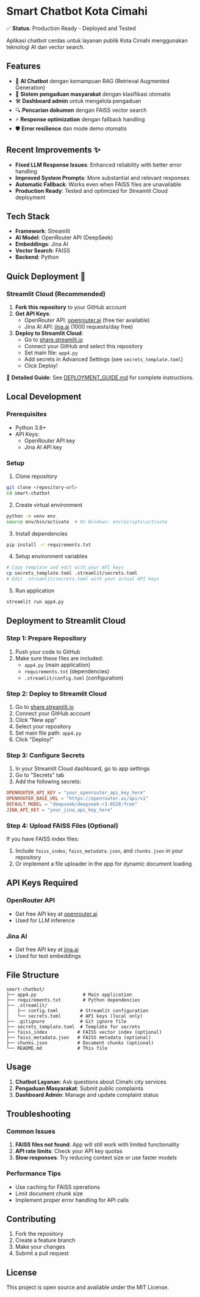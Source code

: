 # Smart Chatbot Kota Cimahi

✅ **Status**: Production Ready - Deployed and Tested

Aplikasi chatbot cerdas untuk layanan publik Kota Cimahi menggunakan teknologi AI dan vector search.

## Features
- 🤖 **AI Chatbot** dengan kemampuan RAG (Retrieval Augmented Generation)
- 📝 **Sistem pengaduan masyarakat** dengan klasifikasi otomatis
- 🛠️ **Dashboard admin** untuk mengelola pengaduan
- 🔍 **Pencarian dokumen** dengan FAISS vector search
- ⚡ **Response optimization** dengan fallback handling
- 🛡️ **Error resilience** dan mode demo otomatis

## Recent Improvements ✨
- **Fixed LLM Response Issues**: Enhanced reliability with better error handling
- **Improved System Prompts**: More substantial and relevant responses
- **Automatic Fallback**: Works even when FAISS files are unavailable
- **Production Ready**: Tested and optimized for Streamlit Cloud deployment

## Tech Stack
- **Framework**: Streamlit
- **AI Model**: OpenRouter API (DeepSeek)
- **Embeddings**: Jina AI
- **Vector Search**: FAISS
- **Backend**: Python

## Quick Deployment 🚀

### Streamlit Cloud (Recommended)
1. **Fork this repository** to your GitHub account
2. **Get API Keys**:
   - OpenRouter API: [openrouter.ai](https://openrouter.ai) (free tier available)
   - Jina AI API: [jina.ai](https://jina.ai) (1000 requests/day free)
3. **Deploy to Streamlit Cloud**:
   - Go to [share.streamlit.io](https://share.streamlit.io)
   - Connect your GitHub and select this repository
   - Set main file: `app4.py`
   - Add secrets in Advanced Settings (see `secrets_template.toml`)
   - Click Deploy!

📖 **Detailed Guide**: See [DEPLOYMENT_GUIDE.md](DEPLOYMENT_GUIDE.md) for complete instructions.

## Local Development

### Prerequisites
- Python 3.8+
- API Keys:
  - OpenRouter API key
  - Jina AI API key

### Setup
1. Clone repository
```bash
git clone <repository-url>
cd smart-chatbot
```

2. Create virtual environment
```bash
python -m venv env
source env/bin/activate  # On Windows: env\Scripts\activate
```

3. Install dependencies
```bash
pip install -r requirements.txt
```

4. Setup environment variables
```bash
# Copy template and edit with your API keys
cp secrets_template.toml .streamlit/secrets.toml
# Edit .streamlit/secrets.toml with your actual API keys
```

5. Run application
```bash
streamlit run app4.py
```

## Deployment to Streamlit Cloud

### Step 1: Prepare Repository
1. Push your code to GitHub
2. Make sure these files are included:
   - `app4.py` (main application)
   - `requirements.txt` (dependencies)
   - `.streamlit/config.toml` (configuration)

### Step 2: Deploy to Streamlit Cloud
1. Go to [share.streamlit.io](https://share.streamlit.io)
2. Connect your GitHub account
3. Click "New app"
4. Select your repository
5. Set main file path: `app4.py`
6. Click "Deploy!"

### Step 3: Configure Secrets
1. In your Streamlit Cloud dashboard, go to app settings
2. Go to "Secrets" tab
3. Add the following secrets:
```toml
OPENROUTER_API_KEY = "your_openrouter_api_key_here"
OPENROUTER_BASE_URL = "https://openrouter.ai/api/v1"
DEFAULT_MODEL = "deepseek/deepseek-r1-0528:free"
JINA_API_KEY = "your_jina_api_key_here"
```

### Step 4: Upload FAISS Files (Optional)
If you have FAISS index files:
1. Include `faiss_index`, `faiss_metadata.json`, and `chunks.json` in your repository
2. Or implement a file uploader in the app for dynamic document loading

## API Keys Required

### OpenRouter API
- Get free API key at [openrouter.ai](https://openrouter.ai)
- Used for LLM inference

### Jina AI
- Get free API key at [jina.ai](https://jina.ai)
- Used for text embeddings

## File Structure
```
smart-chatbot/
├── app4.py                 # Main application
├── requirements.txt        # Python dependencies
├── .streamlit/
│   ├── config.toml        # Streamlit configuration
│   └── secrets.toml       # API keys (local only)
├── .gitignore             # Git ignore file
├── secrets_template.toml  # Template for secrets
├── faiss_index           # FAISS vector index (optional)
├── faiss_metadata.json   # FAISS metadata (optional)
├── chunks.json           # Document chunks (optional)
└── README.md             # This file
```

## Usage
1. **Chatbot Layanan**: Ask questions about Cimahi city services
2. **Pengaduan Masyarakat**: Submit public complaints
3. **Dashboard Admin**: Manage and update complaint status

## Troubleshooting

### Common Issues
1. **FAISS files not found**: App will still work with limited functionality
2. **API rate limits**: Check your API key quotas
3. **Slow responses**: Try reducing context size or use faster models

### Performance Tips
- Use caching for FAISS operations
- Limit document chunk size
- Implement proper error handling for API calls

## Contributing
1. Fork the repository
2. Create a feature branch
3. Make your changes
4. Submit a pull request

## License
This project is open source and available under the MIT License.
